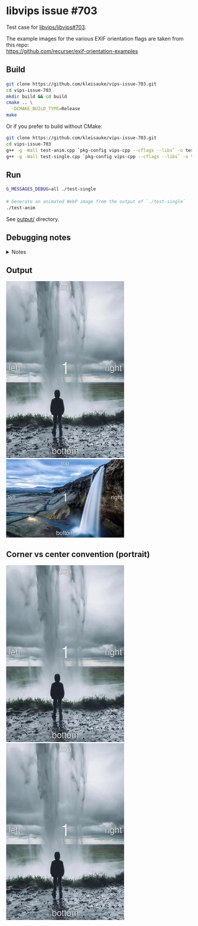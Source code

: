 # libvips issue #703

Test case for [libvips/libvips#703](https://github.com/libvips/libvips/issues/703).

The example images for the various EXIF orientation flags are taken from this repo:  
https://github.com/recurser/exif-orientation-examples

## Build
```bash
git clone https://github.com/kleisauke/vips-issue-703.git
cd vips-issue-703
mkdir build && cd build
cmake .. \
  -DCMAKE_BUILD_TYPE=Release
make
```

Or if you prefer to build without CMake:
```bash
git clone https://github.com/kleisauke/vips-issue-703.git
cd vips-issue-703
g++ -g -Wall test-anim.cpp `pkg-config vips-cpp --cflags --libs` -o test-anim
g++ -g -Wall test-single.cpp `pkg-config vips-cpp --cflags --libs` -o test-single
```

## Run
```bash
G_MESSAGES_DEBUG=all ./test-single

# Generate an animated WebP image from the output of `./test-single`
./test-anim
```

See [output/](output) directory.

## Debugging notes
<details>
  <summary>Notes</summary>

  Corner convention:
  ```bash
  vips reducev input/Portrait_1.jpg temp.v 3.749995313 --kernel lanczos3
  vips reduceh temp.v output/Portrait_1.jpg[strip,Q=85] 3.749995313 --kernel lanczos3

  vips reducev input/Portrait_2.jpg temp.v 3.749995313 --kernel lanczos3
  vips reduceh temp.v temp2.v 3.749995313 --kernel lanczos3
  vips flip temp2.v output/Portrait_2.jpg[strip,Q=85] horizontal

  vips reducev input/Portrait_3.jpg temp.v 3.749995313 --kernel lanczos3
  vips reduceh temp.v temp2.v 3.749995313 --kernel lanczos3
  vips rot temp2.v output/Portrait_3.jpg[strip,Q=85] d180

  vips reducev input/Portrait_4.jpg temp.v 3.749995313 --kernel lanczos3
  vips reduceh temp.v temp2.v 3.749995313 --kernel lanczos3
  vips rot temp2.v temp3.v d180
  vips flip temp3.v output/Portrait_4.jpg[strip,Q=85] horizontal

  vips reducev input/Portrait_5.jpg temp.v 3.749995313 --kernel lanczos3
  vips reduceh temp.v temp2.v 3.749995313 --kernel lanczos3
  vips rot temp2.v temp3.v d270
  vips flip temp3.v output/Portrait_5.jpg[strip,Q=85] vertical

  vips reducev input/Portrait_6.jpg temp.v 3.749995313 --kernel lanczos3
  vips reduceh temp.v temp2.v 3.749995313 --kernel lanczos3
  vips rot temp2.v output/Portrait_6.jpg[strip,Q=85] d90

  vips reducev input/Portrait_7.jpg temp.v 3.749995313 --kernel lanczos3
  vips reduceh temp.v temp2.v 3.749995313 --kernel lanczos3
  vips rot temp2.v temp3.v d90
  vips flip temp3.v output/Portrait_7.jpg[strip,Q=85] vertical

  vips reducev input/Portrait_8.jpg temp.v 3.749995313 --kernel lanczos3
  vips reduceh temp.v temp2.v 3.749995313 --kernel lanczos3
  vips rot temp2.v output/Portrait_8.jpg[strip,Q=85] d270

  rm {temp,temp2,temp3}.v
  ```

  Centre convention:
  ```bash
  vips reducev input/Portrait_1.jpg temp.v 3.749995313 --kernel lanczos3
  vips reduceh temp.v output/Portrait_1.jpg[strip,Q=85] 3.749995313 --kernel lanczos3 --centre

  vips reducev input/Portrait_2.jpg temp.v 3.749995313 --kernel lanczos3 --centre
  vips reduceh temp.v temp2.v 3.749995313 --kernel lanczos3  --centre
  vips flip temp2.v output/Portrait_2.jpg[strip,Q=85] horizontal

  vips reducev input/Portrait_3.jpg temp.v 3.749995313 --kernel lanczos3 --centre
  vips reduceh temp.v temp2.v 3.749995313 --kernel lanczos3 --centre
  vips rot temp2.v output/Portrait_3.jpg[strip,Q=85] d180

  vips reducev input/Portrait_4.jpg temp.v 3.749995313 --kernel lanczos3 --centre
  vips reduceh temp.v temp2.v 3.749995313 --kernel lanczos3 --centre
  vips rot temp2.v temp3.v d180
  vips flip temp3.v output/Portrait_4.jpg[strip,Q=85] horizontal

  vips reducev input/Portrait_5.jpg temp.v 3.749995313 --kernel lanczos3 --centre
  vips reduceh temp.v temp2.v 3.749995313 --kernel lanczos3 --centre
  vips rot temp2.v temp3.v d270
  vips flip temp3.v output/Portrait_5.jpg[strip,Q=85] vertical

  vips reducev input/Portrait_6.jpg temp.v 3.749995313 --kernel lanczos3 --centre
  vips reduceh temp.v temp2.v 3.749995313 --kernel lanczos3 --centre
  vips rot temp2.v output/Portrait_6.jpg[strip,Q=85] d90

  vips reducev input/Portrait_7.jpg temp.v 3.749995313 --kernel lanczos3 --centre
  vips reduceh temp.v temp2.v 3.749995313 --kernel lanczos3 --centre
  vips rot temp2.v temp3.v d90
  vips flip temp3.v output/Portrait_7.jpg[strip,Q=85] vertical

  vips reducev input/Portrait_8.jpg temp.v 3.749995313 --kernel lanczos3 --centre
  vips reduceh temp.v temp2.v 3.749995313 --kernel lanczos3 --centre
  vips rot temp2.v output/Portrait_8.jpg[strip,Q=85] d270

  rm {temp,temp2,temp3}.v
  ```
</details>

## Output
![Portrait](output/Portrait.webp)
![Landscape](output/Landscape.webp)

## Corner vs center convention (portrait)
![Portrait-corner](output/Portrait-corner.webp)
![Portrait](output/Portrait.webp)
